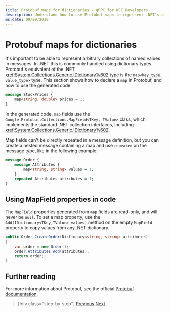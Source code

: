 ```yaml
---
title: Protobuf maps for dictionaries - gRPC for WCF Developers
description: Understand how to use Protobuf maps to represent .NET's dictionary types.
ms.date: 09/09/2019
---
```


# Protobuf maps for dictionaries

It's important to be able to represent arbitrary collections of named values in messages. In .NET this is commonly handled using dictionary types. Protobuf's equivalent of the .NET <xref:System.Collections.Generic.IDictionary%602> type is the `map<key_type, value_type>` type. This section shows how to declare a `map` in Protobuf, and how to use the generated code.

```protobuf
message StockPrices {
    map<string, double> prices = 1;
}
```

In the generated code, `map` fields use the `Google.Protobuf.Collections.MapField<TKey, TValue>` class, which implements the standard .NET collection interfaces, including <xref:System.Collections.Generic.IDictionary%602>.

Map fields can't be directly repeated in a message definition, but you can create a nested message containing a map and use `repeated` on the message type, like in the following example:

```protobuf
message Order {
    message Attributes {
        map<string, string> values = 1;
    }
    repeated Attributes attributes = 1;
}
```

## Using MapField properties in code

The `MapField` properties generated from `map` fields are read-only, and will never be `null`. To set a map property, use the `Add(IDictionary<TKey,TValue> values)` method on the empty `MapField` property to copy values from any .NET dictionary.

```csharp
public Order CreateOrder(Dictionary<string, string> attributes)
{
    var order = new Order();
    order.Attributes.Add(attributes);
    return order;
}
```

## Further reading

For more information about Protobuf, see the official [Protobuf documentation](https://developers.google.com/protocol-buffers/docs/overview).

>[!div class="step-by-step"]
>[Previous](protobuf-enums.md)
>[Next](wcf-services-to-grpc-comparison.md)
